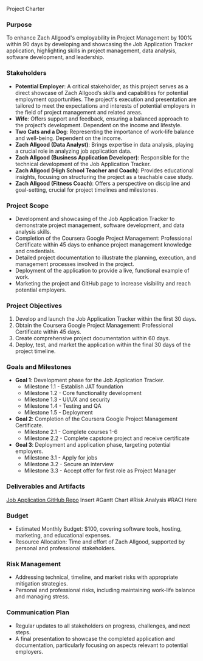 Project Charter

### Purpose

To enhance Zach Allgood's employability in Project Management by 100% within 90 days by developing and showcasing the Job Application Tracker application, highlighting skills in project management, data analysis, software development, and leadership.

### Stakeholders

- **Potential Employer**: A critical stakeholder, as this project serves as a direct showcase of Zach Allgood’s skills and capabilities for potential employment opportunities. The project's execution and presentation are tailored to meet the expectations and interests of potential employers in the field of project management and related areas.
- **Wife**: Offers support and feedback, ensuring a balanced approach to the project’s development. Dependent on the income and lifestyle.
- **Two Cats and a Dog**: Representing the importance of work-life balance and well-being. Dependent on the income.
- **Zach Allgood (Data Analyst)**: Brings expertise in data analysis, playing a crucial role in analyzing job application data.
- **Zach Allgood (Business Application Developer)**: Responsible for the technical development of the Job Application Tracker.
- **Zach Allgood (High School Teacher and Coach)**: Provides educational insights, focusing on structuring the project as a teachable case study.
- **Zach Allgood (Fitness Coach)**: Offers a perspective on discipline and goal-setting, crucial for project timelines and milestones.

### Project Scope

- Development and showcasing of the Job Application Tracker to demonstrate project management, software development, and data analysis skills.
- Completion of the Coursera Google Project Management: Professional Certificate within 45 days to enhance project management knowledge and credentials.
- Detailed project documentation to illustrate the planning, execution, and management processes involved in the project.
- Deployment of the application to provide a live, functional example of work.
- Marketing the project and GitHub page to increase visibility and reach potential employers.
  
### Project Objectives

1. Develop and launch the Job Application Tracker within the first 30 days.
2. Obtain the Coursera Google Project Management: Professional Certificate within 45 days.
3. Create comprehensive project documentation within 60 days.
4. Deploy, test, and market the application within the final 30 days of the project timeline.
   
### Goals and Milestones

- **Goal 1**: Development phase for the Job Application Tracker.
	- Milestone 1.1 - Establish JAT foundation
	- Milestone 1.2 - Core functionality development
	- Milestone 1.3 - UI/UX and security
	- Milestone 1.4 - Testing and QA
	- Milestone 1.5 - Deployment
- **Goal 2**: Completion of the Coursera Google Project Management Certificate.
	- Milestone 2.1 - Complete courses 1-6
	- Milestone 2.2 - Complete capstone project and receive certificate
- **Goal 3**: Deployment and application phase, targeting potential employers.
	- Milestone 3.1 - Apply for jobs
	- Milestone 3.2 - Secure an interview
	- Milestone 3.3 - Accept offer for first role as Project Manager

### Deliverables and Artifacts
[Job Application GitHub Repo](https://github.com/zwa004/Job-Application-Project)
Insert 
#Gantt Chart
#Risk Analysis
#RACI 
Here
   
### Budget

- Estimated Monthly Budget: $100, covering software tools, hosting, marketing, and educational expenses.
- Resource Allocation: Time and effort of Zach Allgood, supported by personal and professional stakeholders.

### Risk Management

- Addressing technical, timeline, and market risks with appropriate mitigation strategies.
- Personal and professional risks, including maintaining work-life balance and managing stress.
### Communication Plan

- Regular updates to all stakeholders on progress, challenges, and next steps.
- A final presentation to showcase the completed application and documentation, particularly focusing on aspects relevant to potential employers.

